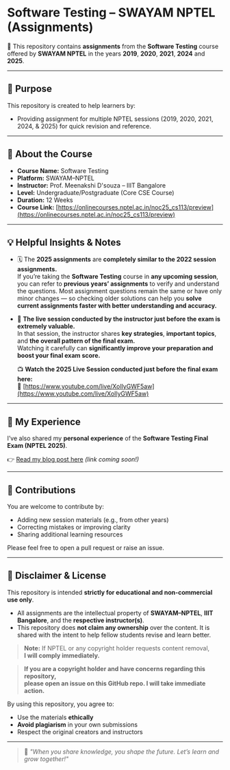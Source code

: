 # Software Testing – SWAYAM NPTEL (Assignments)

📘 This repository contains **assignments** from the **Software Testing** course offered by **SWAYAM NPTEL** in the years **2019**, **2020**, **2021**, **2024** and **2025**.

---

## 🎯 Purpose

This repository is created to help learners by:
- Providing assignment for multiple NPTEL sessions (2019, 2020, 2021, 2024, & 2025) for quick revision and reference.

---

## 📌 About the Course

- **Course Name:** Software Testing  
- **Platform:** SWAYAM–NPTEL  
- **Instructor:** Prof. Meenakshi D'souza – IIIT Bangalore 
- **Level:** Undergraduate/Postgraduate (Core CSE Course)  
- **Duration:** 12 Weeks  
- **Course Link:** [https://onlinecourses.nptel.ac.in/noc25_cs113/preview](https://onlinecourses.nptel.ac.in/noc25_cs113/preview)

---

## 💡 Helpful Insights & Notes

- 🗓️ The **2025 assignments** are **completely similar to the 2022 session assignments.**  
  If you’re taking the **Software Testing** course in **any upcoming session**, you can refer to **previous years’ assignments** to verify and understand the questions. Most assignment questions remain the same or have only minor changes — so checking older solutions can help you **solve current assignments faster with better understanding and accuracy.**

- 🎥 **The live session conducted by the instructor just before the exam is extremely valuable.**  
  In that session, the instructor shares **key strategies**, **important topics**, and **the overall pattern of the final exam.**  
  Watching it carefully can **significantly improve your preparation and boost your final exam score.**
  
  📺 **Watch the 2025 Live Session conducted just before the final exam here:**  
  🔗 [https://www.youtube.com/live/XoIlyGWF5aw](https://www.youtube.com/live/XoIlyGWF5aw)

---

## 📝 My Experience

I’ve also shared my **personal experience** of the **Software Testing Final Exam (NPTEL 2025)**.

👉 [Read my blog post here](#) _(link coming soon!)_

---

## 🤝 Contributions

You are welcome to contribute by:
- Adding new session materials (e.g., from other years)
- Correcting mistakes or improving clarity
- Sharing additional learning resources

Please feel free to open a pull request or raise an issue.

---

## 📜 Disclaimer & License

This repository is intended **strictly for educational and non-commercial use only**.  

- All assignments are the intellectual property of **SWAYAM–NPTEL**, **IIIT Bangalore**, and the **respective instructor(s)**.  
- This repository does **not claim any ownership** over the content. It is shared with the intent to help fellow students revise and learn better.  

> **Note:** If NPTEL or any copyright holder requests content removal,  
> **I will comply immediately.**

> **If you are a copyright holder and have concerns regarding this repository,  
> please open an issue on this GitHub repo. I will take immediate action.**

By using this repository, you agree to:
- Use the materials **ethically**
- **Avoid plagiarism** in your own submissions
- Respect the original creators and instructors

---

> 🌱 *"When you share knowledge, you shape the future. Let’s learn and grow together!"*

